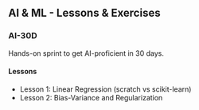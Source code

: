 ## AI & ML - Lessons & Exercises

### AI-30D
Hands-on sprint to get AI-proficient in 30 days.

#### Lessons
- Lesson 1: Linear Regression (scratch vs scikit-learn)
- Lesson 2: Bias-Variance and Regularization